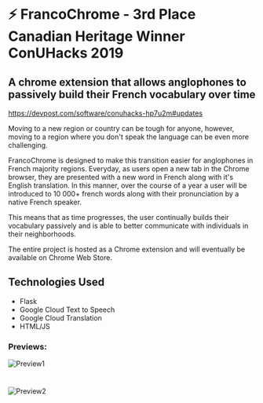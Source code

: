 # :zap: FrancoChrome - 3rd Place Canadian Heritage Winner ConUHacks 2019
## A chrome extension that allows anglophones to passively build their French vocabulary over time
https://devpost.com/software/conuhacks-hp7u2m#updates

Moving to a new region or country can be tough for anyone, however, moving to a region where you don't speak the language can be even more challenging.

FrancoChrome is designed to make this transition easier for anglophones in French majority regions. Everyday, as users open a new tab in the Chrome browser, they are presented with a new word in French along with it's English translation. In this manner, over the course of a year a user will be introduced to 10 000+ french words along with their pronunciation by a native French speaker.

This means that as time progresses, the user continually builds their vocabulary passively and is able to better communicate with individuals in their neighborhoods.

The entire project is hosted as a Chrome extension and will eventually be available on Chrome Web Store.

## Technologies Used
- Flask
- Google Cloud Text to Speech
- Google Cloud Translation 
- HTML/JS

### Previews:
![Preview1](https://res.cloudinary.com/nayemalam/image/upload/v1548642991/preview1.png)
#
![Preview2](https://res.cloudinary.com/nayemalam/image/upload/v1548643454/preview2.png)

